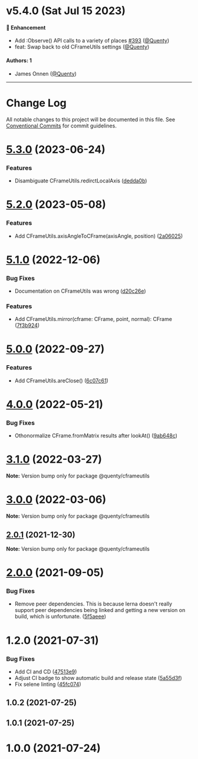 # v5.4.0 (Sat Jul 15 2023)

#### 🚀 Enhancement

- Add :Observe() API calls to a variety of places [#393](https://github.com/Quenty/NevermoreEngine/pull/393) ([@Quenty](https://github.com/Quenty))
- feat: Swap back to old CFrameUtils settings ([@Quenty](https://github.com/Quenty))

#### Authors: 1

- James Onnen ([@Quenty](https://github.com/Quenty))

---

# Change Log

All notable changes to this project will be documented in this file.
See [Conventional Commits](https://conventionalcommits.org) for commit guidelines.

# [5.3.0](https://github.com/Quenty/NevermoreEngine/compare/@quenty/cframeutils@5.2.0...@quenty/cframeutils@5.3.0) (2023-06-24)


### Features

* Disambiguate CFrameUtils.redirctLocalAxis ([dedda0b](https://github.com/Quenty/NevermoreEngine/commit/dedda0bd08acc493e5fa8ccbd0f8c89377e3a6c5))





# [5.2.0](https://github.com/Quenty/NevermoreEngine/compare/@quenty/cframeutils@5.1.0...@quenty/cframeutils@5.2.0) (2023-05-08)


### Features

* Add CFrameUtils.axisAngleToCFrame(axisAngle, position) ([2a06025](https://github.com/Quenty/NevermoreEngine/commit/2a06025423ee3aa22fefdf5575dd255614f21e36))





# [5.1.0](https://github.com/Quenty/NevermoreEngine/compare/@quenty/cframeutils@5.0.0...@quenty/cframeutils@5.1.0) (2022-12-06)


### Bug Fixes

* Documentation on CFrameUtils was wrong ([d20c26e](https://github.com/Quenty/NevermoreEngine/commit/d20c26e538c567267d3b42584635362efea62232))


### Features

* Add CFrameUtils.mirror(cframe: CFrame, point, normal): CFrame ([7f3b924](https://github.com/Quenty/NevermoreEngine/commit/7f3b9242293145256f8c3b957ccf9cbc9669ac7c))





# [5.0.0](https://github.com/Quenty/NevermoreEngine/compare/@quenty/cframeutils@4.0.0...@quenty/cframeutils@5.0.0) (2022-09-27)


### Features

* Add CFrameUtils.areClose() ([6c07c61](https://github.com/Quenty/NevermoreEngine/commit/6c07c61012bae6fd147cc38f1dbf6ec5772a6cc5))





# [4.0.0](https://github.com/Quenty/NevermoreEngine/compare/@quenty/cframeutils@3.1.0...@quenty/cframeutils@4.0.0) (2022-05-21)


### Bug Fixes

* Othonormalize CFrame.fromMatrix results after lookAt() ([9ab648c](https://github.com/Quenty/NevermoreEngine/commit/9ab648c231639d4e3821dff109583a1cd4f809df))





# [3.1.0](https://github.com/Quenty/NevermoreEngine/compare/@quenty/cframeutils@3.0.0...@quenty/cframeutils@3.1.0) (2022-03-27)

**Note:** Version bump only for package @quenty/cframeutils





# [3.0.0](https://github.com/Quenty/NevermoreEngine/compare/@quenty/cframeutils@2.0.1...@quenty/cframeutils@3.0.0) (2022-03-06)

**Note:** Version bump only for package @quenty/cframeutils





## [2.0.1](https://github.com/Quenty/NevermoreEngine/compare/@quenty/cframeutils@2.0.0...@quenty/cframeutils@2.0.1) (2021-12-30)

**Note:** Version bump only for package @quenty/cframeutils





# [2.0.0](https://github.com/Quenty/NevermoreEngine/compare/@quenty/cframeutils@1.2.0...@quenty/cframeutils@2.0.0) (2021-09-05)


### Bug Fixes

* Remove peer dependencies. This is because lerna doesn't really support peer dependencies being linked and getting a new version on build, which is unfortunate. ([5f5aeee](https://github.com/Quenty/NevermoreEngine/commit/5f5aeeea8de9975435309e53679f0ef7064f9dd0))





# 1.2.0 (2021-07-31)


### Bug Fixes

* Add CI and CD ([47513e9](https://github.com/Quenty/NevermoreEngine/commit/47513e9b568162707534af132396dd8756947dd3))
* Adjust CI badge to show automatic build and release state ([5a55d3f](https://github.com/Quenty/NevermoreEngine/commit/5a55d3f19bf8d66a760d67da9b56ed47fab74656))
* Fix selene linting ([45fc074](https://github.com/Quenty/NevermoreEngine/commit/45fc07489ee59127ac6582689f19a0e87c1e5b5a))



## 1.0.2 (2021-07-25)



## 1.0.1 (2021-07-25)



# 1.0.0 (2021-07-24)
